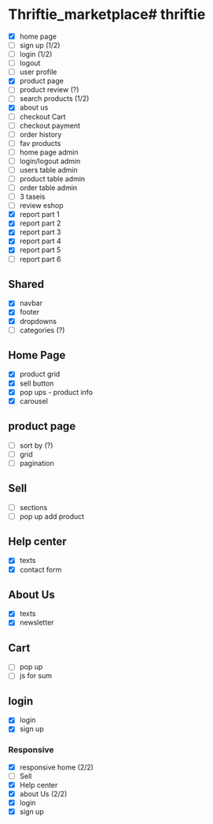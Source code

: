 # Thriftie_marketplace# thriftie

- [x] home page
- [ ] sign up (1/2)
- [ ] login (1/2)
- [ ] logout
- [ ] user profile
- [x] product page
- [ ] product review (?)
- [ ] search products (1/2)
- [x] about us
- [ ] checkout Cart
- [ ] checkout payment
- [ ] order history
- [ ] fav products
- [ ] home page admin
- [ ] login/logout admin
- [ ] users table admin
- [ ] product table admin
- [ ] order table admin
- [ ] 3 taseis
- [ ] review eshop
- [x] report part 1
- [x] report part 2
- [x] report part 3
- [x] report part 4
- [x] report part 5
- [ ] report part 6

## Shared
- [x] navbar
- [x] footer
- [x] dropdowns
- [ ] categories (?)

## Home Page
- [x] product grid
- [x] sell button
- [x] pop ups - product info
- [x] carousel

## product page
- [ ] sort by (?)
- [ ] grid
- [ ] pagination

## Sell
- [ ] sections
- [ ] pop up add product

## Help center
- [x] texts
- [x] contact form

## About Us
- [x] texts
- [x] newsletter

## Cart
- [ ] pop up
- [ ] js for sum

## login
- [x] login
- [x] sign up

### Responsive
- [x] responsive home (2/2)
- [ ] Sell
- [x] Help center
- [x] about Us (2/2)
- [x] login
- [x] sign up

